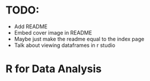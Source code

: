 # TODO:

- Add README
- Embed cover image in README
- Maybe just make the readme equal to the index page
- Talk about viewing dataframes in r studio

# R for Data Analysis